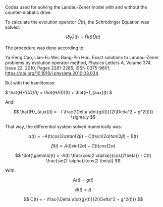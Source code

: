 Codes used for solving the Landau-Zener model with and without the counter-diabatic drive.

To calculate the evolution operator $\hat{U}(t)$, the Schrödinger Equation was solved:

$$ i \partial_t\hat{U}(t) = \hat{H}(t)\hat{U}(t) $$

The procedure was done according to:

Ya-Feng Cao, Lian-Fu Wei, Bang-Pin Hou,
Exact solutions to Landau–Zener problems by evolution operator method,
Physics Letters A,
Volume 374, Issue 22,
2010,
Pages 2281-2285,
ISSN 0375-9601,
https://doi.org/10.1016/j.physleta.2010.03.034.

But with the hamiltonian:

$ \hat{H}_{CD}(t) = \hat{H}_{0}(t) + \hat{H}_{aux}(t) $

And

$$ \hat{H}_{aux}(t) = - i \frac{\Delta \dot{g}(t)}{2(\Delta^2 + g^2(t))} \sigma_y $$

That way, the differential system solved numerically was:

$$ \dot{\alpha}(t) = -A(t) cos(2 \alpha) tan (2 \beta) - C(t) sin (2 \alpha) tan(2 \beta) - B(t) $$

$$ \dot{\beta}(t) = A(t) sin(2 \alpha) - C(t) cos(2 \alpha) $$

$$ \dot{\gamma}(t) = -A(t) \frac{cos(2 \alpha)}{cos(2\beta)} - C(t) \frac{sin(2 \alpha)}{cos(2 \beta)} $$

With:

$$ A(t) = g(t) $$

$$ B(t) = \Delta $$

$$ C(t) = - \frac{\Delta \dot{g}(t)}{2(\Delta^2 + g^2(t))} $$
